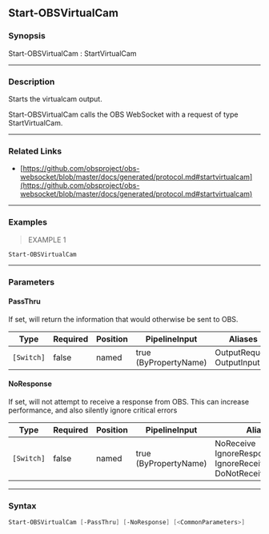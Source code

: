 Start-OBSVirtualCam
-------------------

### Synopsis
Start-OBSVirtualCam : StartVirtualCam

---

### Description

Starts the virtualcam output.

Start-OBSVirtualCam calls the OBS WebSocket with a request of type StartVirtualCam.

---

### Related Links
* [https://github.com/obsproject/obs-websocket/blob/master/docs/generated/protocol.md#startvirtualcam](https://github.com/obsproject/obs-websocket/blob/master/docs/generated/protocol.md#startvirtualcam)

---

### Examples
> EXAMPLE 1

```PowerShell
Start-OBSVirtualCam
```

---

### Parameters
#### **PassThru**
If set, will return the information that would otherwise be sent to OBS.

|Type      |Required|Position|PipelineInput        |Aliases                      |
|----------|--------|--------|---------------------|-----------------------------|
|`[Switch]`|false   |named   |true (ByPropertyName)|OutputRequest<br/>OutputInput|

#### **NoResponse**
If set, will not attempt to receive a response from OBS.
This can increase performance, and also silently ignore critical errors

|Type      |Required|Position|PipelineInput        |Aliases                                                                |
|----------|--------|--------|---------------------|-----------------------------------------------------------------------|
|`[Switch]`|false   |named   |true (ByPropertyName)|NoReceive<br/>IgnoreResponse<br/>IgnoreReceive<br/>DoNotReceiveResponse|

---

### Syntax
```PowerShell
Start-OBSVirtualCam [-PassThru] [-NoResponse] [<CommonParameters>]
```

